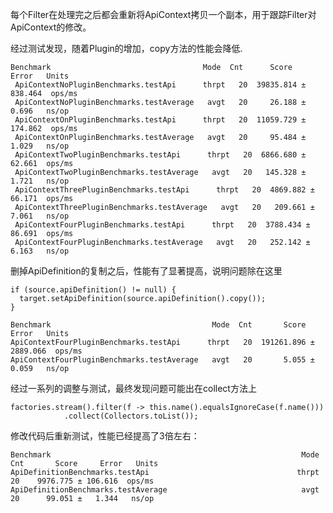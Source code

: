 每个Filter在处理完之后都会重新将ApiContext拷贝一个副本，用于跟踪Filter对ApiContext的修改。

经过测试发现，随着Plugin的增加，copy方法的性能会降低.

    Benchmark                                  Mode  Cnt      Score     Error   Units
     ApiContextNoPluginBenchmarks.testApi      thrpt   20  39835.814 ± 838.464  ops/ms
     ApiContextNoPluginBenchmarks.testAverage   avgt   20     26.188 ±   0.696   ns/op
     ApiContextOnPluginBenchmarks.testApi      thrpt   20  11059.729 ± 174.862  ops/ms
     ApiContextOnPluginBenchmarks.testAverage   avgt   20     95.484 ±   1.029   ns/op
     ApiContextTwoPluginBenchmarks.testApi      thrpt   20  6866.680 ± 62.661  ops/ms
     ApiContextTwoPluginBenchmarks.testAverage   avgt   20   145.328 ±  1.721   ns/op
     ApiContextThreePluginBenchmarks.testApi      thrpt   20  4869.882 ± 66.171  ops/ms
     ApiContextThreePluginBenchmarks.testAverage   avgt   20   209.661 ±  7.061   ns/op
     ApiContextFourPluginBenchmarks.testApi      thrpt   20  3788.434 ± 86.691  ops/ms
     ApiContextFourPluginBenchmarks.testAverage   avgt   20   252.142 ±  6.163   ns/op

删掉ApiDefinition的复制之后，性能有了显著提高，说明问题除在这里

    if (source.apiDefinition() != null) {
      target.setApiDefinition(source.apiDefinition().copy());
    }

    Benchmark                                    Mode  Cnt       Score      Error   Units
    ApiContextFourPluginBenchmarks.testApi      thrpt   20  191261.896 ± 2889.066  ops/ms
    ApiContextFourPluginBenchmarks.testAverage   avgt   20       5.055 ±    0.059   ns/op

经过一系列的调整与测试，最终发现问题可能出在collect方法上

    factories.stream().filter(f -> this.name().equalsIgnoreCase(f.name()))
                .collect(Collectors.toList());


修改代码后重新测试，性能已经提高了3倍左右：

    Benchmark                                                        Mode     Cnt       Score     Error   Units
    ApiDefinitionBenchmarks.testApi                                 thrpt      20    9976.775 ± 106.616  ops/ms
    ApiDefinitionBenchmarks.testAverage                              avgt      20      99.051 ±   1.344   ns/op